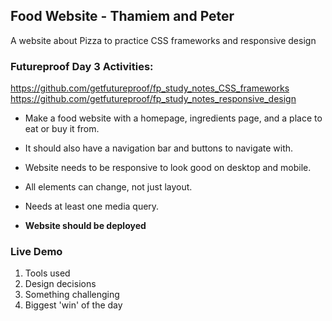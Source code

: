 ## Food Website - Thamiem and Peter

A website about Pizza to practice CSS frameworks and responsive design

### Futureproof Day 3 Activities:
https://github.com/getfutureproof/fp_study_notes_CSS_frameworks
https://github.com/getfutureproof/fp_study_notes_responsive_design

- Make a food website with a homepage, ingredients page, and a place to eat or buy it from.
- It should also have a navigation bar and buttons to navigate with.
- Website needs to be responsive to look good on desktop and mobile.
- All elements can change, not just layout.
- Needs at least one media query.

- **Website should be deployed**

### Live Demo

1. Tools used
2. Design decisions
3. Something challenging
4. Biggest 'win' of the day

